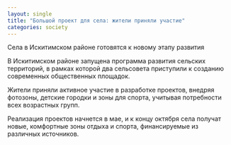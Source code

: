 ```yaml
---
layout: single
title: "Большой проект для села: жители приняли участие"
categories: society
---
```

Села в Искитимском районе готовятся к новому этапу развития

В Искитимском районе запущена программа развития сельских территорий, в рамках которой два сельсовета приступили к созданию современных общественных площадок.

Жители приняли активное участие в разработке проектов, внедряя фотозоны, детские городки и зоны для спорта, учитывая потребности всех возрастных групп.

Реализация проектов начнется в мае, и к концу октября села получат новые, комфортные зоны отдыха и спорта, финансируемые из различных источников.